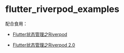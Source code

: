 # flutter_riverpod_examples


配合食用：

- [Flutter状态管理之Riverpod](https://weilu.blog.csdn.net/article/details/108352306)

- [Flutter状态管理之Riverpod 2.0](https://weilu.blog.csdn.net/article/details/128032642)
